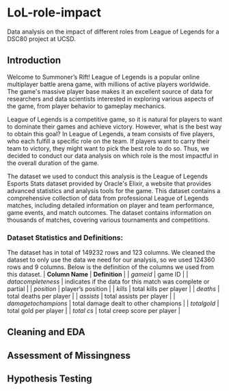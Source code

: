 # LoL-role-impact
Data analysis on the impact of different roles from League of Legends for a DSC80 project at UCSD. 

## Introduction
Welcome to Summoner’s Rift! League of Legends is a popular online multiplayer battle arena game, with millions of active players worldwide. The game's massive player base makes it an excellent source of data for researchers and data scientists interested in exploring various aspects of the game, from player behavior to gameplay mechanics. 

League of Legends is a competitive game, so it is natural for players to want to dominate their games and achieve victory. However, what is the best way to obtain this goal? In League of Legends, a team consists of five players, who each fulfill a specific role on the team. If players want to carry their team to victory, they might want to pick the best role to do so. Thus, we decided to conduct our data analysis on which role is the most impactful in the overall duration of the game. 

The dataset we used to conduct this analysis is the League of Legends Esports Stats dataset provided by Oracle's Elixir, a website that provides advanced statistics and analysis tools for the game. This dataset contains a comprehensive collection of data from professional League of Legends matches, including detailed information on player and team performance, game events, and match outcomes. The dataset contains information on thousands of matches, covering various tournaments and competitions.

### Dataset Statistics and Definitions:
The dataset has in total of 149232 rows and 123 columns. We cleaned the dataset to only use the data we need for our analysis, so we used 124360 rows and 9 columns. Below is the definition of the columns we used from this dataset. 
| **Column Name** | **Definition** |
| *gameid* | game ID |
| *datacompleteness* | indicates if the data for this match was complete or partial |
| *position* | player’s position |
| *kills* | total kills per player |
| *deaths* | total deaths per player |
| *assists* | total assists per player |
| *damagetochampions* | total damage dealt to other champions |
| *totalgold* | total gold per player |
| *total cs* | total creep score per player |

## Cleaning and EDA

## Assessment of Missingness

## Hypothesis Testing